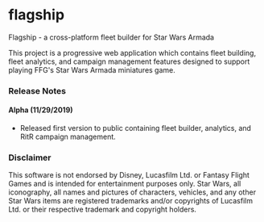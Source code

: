 # flagship
Flagship - a cross-platform fleet builder for Star Wars Armada

This project is a progressive web application which contains fleet building, fleet analytics,
and campaign management features designed to support playing FFG's Star Wars Armada miniatures game.

### Release Notes

#### Alpha (11/29/2019)
- Released first version to public containing fleet builder, analytics, and RitR campaign management.

### Disclaimer

This software is not endorsed by Disney, Lucasfilm Ltd. or Fantasy Flight Games and is intended 
for entertainment purposes only.  Star Wars, all iconography, all names and pictures of characters,
vehicles, and any other Star Wars items are registered trademarks and/or copyrights of Lucasfilm Ltd.
or their respective trademark and copyright holders.
